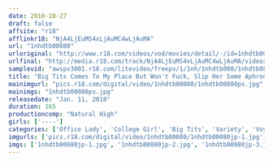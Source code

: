 ```yaml
---
date: 2018-10-27
draft: false
affsite: "r18"
afflinkr18: "NjA4LjEuMS4xLjAuMC4wLjAuMA"
url: "1nhdtb00080"
urloriginal: "http://www.r18.com/videos/vod/movies/detail/-/id=1nhdtb00080"
urlfinal: "http://media.r18.com/track/NjA4LjEuMS4xLjAuMC4wLjAuMA/videos/vod/movies/detail/-/id=1nhdtb00080"
samplevid: "awspv3001.r18.com/litevideo/freepv/1/1nh/1nhdtb080/1nhdtb080_dmb_w.mp4"
title: "Big Tits Comes To My Place But Won't Fuck, Slip Her Some Aphrodisiac And She Becomes A Cowgirl Slut! *Secret Camera"
mainimgurl: "pics.r18.com/digital/video/1nhdtb00080/1nhdtb00080ps.jpg"
mainimgs: "1nhdtb00080ps.jpg"
releasedate: "Jan. 11, 2018"
duration: 165
productioncomp: "Natural High"
girls: ['----']
categories: ['Office Lady', 'College Girl', 'Big Tits', 'Variety', 'Voyeur', 'Substance Use', 'Hi-Def']
imgurls: ['pics.r18.com/digital/video/1nhdtb00080/1nhdtb00080jp-1.jpg', 'pics.r18.com/digital/video/1nhdtb00080/1nhdtb00080jp-2.jpg', 'pics.r18.com/digital/video/1nhdtb00080/1nhdtb00080jp-3.jpg', 'pics.r18.com/digital/video/1nhdtb00080/1nhdtb00080jp-4.jpg', 'pics.r18.com/digital/video/1nhdtb00080/1nhdtb00080jp-5.jpg', 'pics.r18.com/digital/video/1nhdtb00080/1nhdtb00080jp-6.jpg', 'pics.r18.com/digital/video/1nhdtb00080/1nhdtb00080jp-7.jpg', 'pics.r18.com/digital/video/1nhdtb00080/1nhdtb00080jp-8.jpg', 'pics.r18.com/digital/video/1nhdtb00080/1nhdtb00080jp-9.jpg', 'pics.r18.com/digital/video/1nhdtb00080/1nhdtb00080jp-10.jpg', 'pics.r18.com/digital/video/1nhdtb00080/1nhdtb00080jp-11.jpg', 'pics.r18.com/digital/video/1nhdtb00080/1nhdtb00080jp-12.jpg', 'pics.r18.com/digital/video/1nhdtb00080/1nhdtb00080jp-13.jpg', 'pics.r18.com/digital/video/1nhdtb00080/1nhdtb00080jp-14.jpg', 'pics.r18.com/digital/video/1nhdtb00080/1nhdtb00080jp-15.jpg', 'pics.r18.com/digital/video/1nhdtb00080/1nhdtb00080jp-16.jpg', 'pics.r18.com/digital/video/1nhdtb00080/1nhdtb00080jp-17.jpg', 'pics.r18.com/digital/video/1nhdtb00080/1nhdtb00080jp-18.jpg', 'pics.r18.com/digital/video/1nhdtb00080/1nhdtb00080jp-19.jpg', 'pics.r18.com/digital/video/1nhdtb00080/1nhdtb00080jp-20.jpg']
imgs: ['1nhdtb00080jp-1.jpg', '1nhdtb00080jp-2.jpg', '1nhdtb00080jp-3.jpg', '1nhdtb00080jp-4.jpg', '1nhdtb00080jp-5.jpg', '1nhdtb00080jp-6.jpg', '1nhdtb00080jp-7.jpg', '1nhdtb00080jp-8.jpg', '1nhdtb00080jp-9.jpg', '1nhdtb00080jp-10.jpg', '1nhdtb00080jp-11.jpg', '1nhdtb00080jp-12.jpg', '1nhdtb00080jp-13.jpg', '1nhdtb00080jp-14.jpg', '1nhdtb00080jp-15.jpg', '1nhdtb00080jp-16.jpg', '1nhdtb00080jp-17.jpg', '1nhdtb00080jp-18.jpg', '1nhdtb00080jp-19.jpg', '1nhdtb00080jp-20.jpg']
---
```

